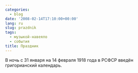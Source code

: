 ```yaml
---
categories:
  - blog
date: '2008-02-14T17:10:00+00:00'
lang: ru
slug: prazdnik
tags:
  - музыкой-навеяло
  - события
title: Праздник
---
```




В ночь с 31 января на 14 февраля 1918 года в РСФСР введён григорианский календарь.